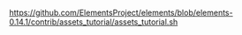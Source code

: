 <https://github.com/ElementsProject/elements/blob/elements-0.14.1/contrib/assets_tutorial/assets_tutorial.sh>
